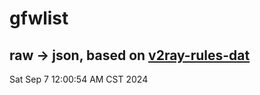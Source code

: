 # gfwlist
## raw -> json, based on [v2ray-rules-dat](https://github.com/Loyalsoldier/v2ray-rules-dat)
Sat Sep  7 12:00:54 AM CST 2024

